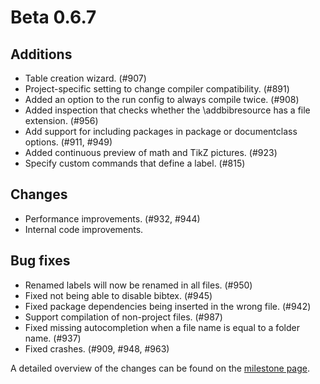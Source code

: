 # Beta 0.6.7


## Additions
- Table creation wizard. (#907)
- Project-specific setting to change compiler compatibility. (#891)
- Added an option to the run config to always compile twice. (#908)
- Added inspection that checks whether the \addbibresource has a file extension. (#956)
- Add support for including packages in package or documentclass options. (#911, #949)
- Added continuous preview of math and TikZ pictures. (#923)
- Specify custom commands that define a label. (#815)

## Changes
- Performance improvements. (#932, #944)
- Internal code improvements.

## Bug fixes
- Renamed labels will now be renamed in all files. (#950)
- Fixed not being able to disable bibtex. (#945)
- Fixed package dependencies being inserted in the wrong file. (#942)
- Support compilation of non-project files. (#987)
- Fixed missing autocompletion when a file name is equal to a folder name. (#937)
- Fixed crashes. (#909, #948, #963)

A detailed overview of the changes can be found on the [milestone page](https://github.com/Hannah-Sten/TeXiFy-IDEA/milestone/16).